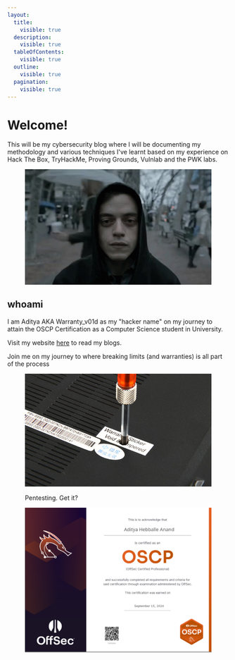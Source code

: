 ```yaml
---
layout:
  title:
    visible: true
  description:
    visible: true
  tableOfContents:
    visible: true
  outline:
    visible: true
  pagination:
    visible: true
---
```


# Welcome!

This will be my cybersecurity blog where I will be documenting my methodology and various techniques I've learnt based on my experience on Hack The Box, TryHackMe, Proving Grounds, Vulnlab and the PWK labs.



<figure><img src=".gitbook/assets/mr-robot.gif" alt=""><figcaption></figcaption></figure>

## whoami

I am Aditya AKA Warranty\_v01d as my "hacker name" on my journey to attain the OSCP Certification as a Computer Science student in University. &#x20;

Visit my website [here](https://warranty-v01d.pages.dev/) to read my blogs.

Join me on my journey to where breaking limits (and warranties) is all part of the process

<figure><img src=".gitbook/assets/warranty.jpg" alt=""><figcaption><p>Pentesting. Get it?</p></figcaption></figure>

<figure><img src=".gitbook/assets/oscp.png" alt=""><figcaption></figcaption></figure>
